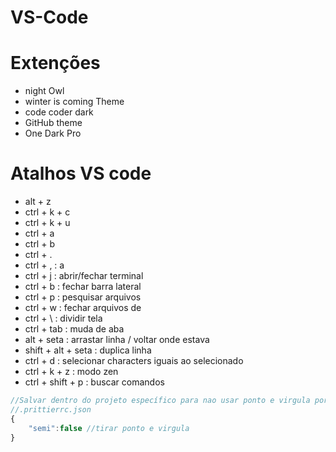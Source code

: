# VS-Code

# Extenções
- night Owl
- winter is coming Theme
- code coder dark
- GitHub theme
- One Dark Pro

# Atalhos VS code
- alt + z
- ctrl + k + c
- ctrl + k + u
- ctrl + a
- ctrl + b
- ctrl + .
- ctrl + , : a
- ctrl + j : abrir/fechar terminal
- ctrl + b : fechar barra lateral
- ctrl + p : pesquisar arquivos
- ctrl + w : fechar arquivos de 
- ctrl + \ : dividir tela
- ctrl + tab : muda de aba
- alt + seta : arrastar linha / voltar onde estava
- shift + alt + seta : duplica linha
- ctrl + d : selecionar characters iguais ao selecionado
- ctrl + k + z : modo zen
- ctrl + shift + p : buscar comandos


```js
//Salvar dentro do projeto específico para nao usar ponto e virgula por exemplo da extensao prittier
//.prittierrc.json
{
	"semi":false //tirar ponto e virgula
}
```
